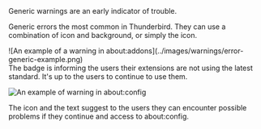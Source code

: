 <div class="grid-2">
<div markdown="1">
Generic warnings are an early indicator of trouble.

Generic errors the most common in Thunderbird. They can use a combination of icon and background, or simply the icon.
</div>
<div markdown="1">
![An example of a warning in about:addons](../images/warnings/error-generic-example.png)

<figcaption>The badge is informing the users their extensions are not using the latest standard. It's up to the users to continue to use them.</figcaption>

![An example of warning in about:config](../images/warnings/error-generic-example_2.png)

<figcaption>The icon and the text suggest to the users they can encounter possible problems if they continue and access to about:config.</figcaption>
</div>
</div>
